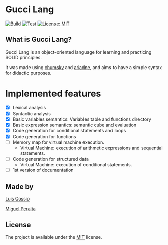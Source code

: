 # Gucci Lang

[![Build](https://github.com/coszio/gucci-lang/workflows/Build/badge.svg)](https://github.com/coszio/gucci-lang/actions/workflows/build.yml)
[![Test](https://github.com/coszio/gucci-lang/workflows/Test/badge.svg)](https://github.com/coszio/gucci-lang/actions/workflows/build.yml)
[![License: MIT](https://img.shields.io/badge/License-MIT-yellow.svg)](https://opensource.org/licenses/MIT)

## What is Gucci Lang?

Gucci Lang is an object-oriented language for learning and practicing SOLID principles.

It was made using [chumsky](https://github.com/zesterer/chumsky) and [ariadne](https://github.com/zesterer/ariadne), and aims to have a simple syntax for didactic purposes.

# Implemented features

- [x] Lexical analysis
- [x] Syntactic analysis
- [x] Basic variables semantics: Variables table and functions directory
- [x] Basic expression semantics: semantic cube and evaluation
- [x] Code generation for conditional statements and loops
- [x] Code generation for functions
- [ ] Memory map for virtual machine execution. 
  - Virtual Machine: execution of arithmetic expressions and sequential statements.
- [ ] Code generation for structured data 
  - Virtual Machine: execution of conditional statements.
- [ ] 1st version of documentation

## Made by

[Luis Cossio](https://github.com/coszio)

[Miguel Peralta](https://github.com/MiguelPeraltaP)

## License
The project is available under the [MIT](https://opensource.org/licenses/MIT) license.
